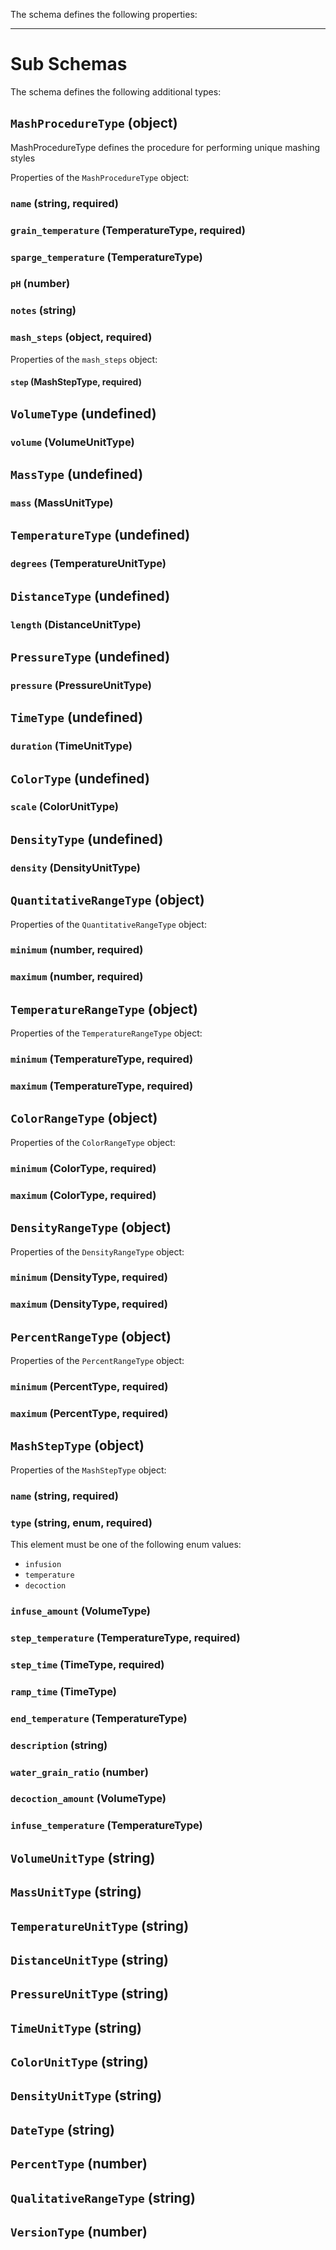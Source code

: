 The schema defines the following properties:

---

# Sub Schemas

The schema defines the following additional types:

## `MashProcedureType` (object)

MashProcedureType defines the procedure for performing unique mashing styles

Properties of the `MashProcedureType` object:

### `name` (string, required)

### `grain_temperature` (TemperatureType, required)

### `sparge_temperature` (TemperatureType)

### `pH` (number)

### `notes` (string)

### `mash_steps` (object, required)

Properties of the `mash_steps` object:

#### `step` (MashStepType, required)

## `VolumeType` (undefined)

### `volume` (VolumeUnitType)

## `MassType` (undefined)

### `mass` (MassUnitType)

## `TemperatureType` (undefined)

### `degrees` (TemperatureUnitType)

## `DistanceType` (undefined)

### `length` (DistanceUnitType)

## `PressureType` (undefined)

### `pressure` (PressureUnitType)

## `TimeType` (undefined)

### `duration` (TimeUnitType)

## `ColorType` (undefined)

### `scale` (ColorUnitType)

## `DensityType` (undefined)

### `density` (DensityUnitType)

## `QuantitativeRangeType` (object)

Properties of the `QuantitativeRangeType` object:

### `minimum` (number, required)

### `maximum` (number, required)

## `TemperatureRangeType` (object)

Properties of the `TemperatureRangeType` object:

### `minimum` (TemperatureType, required)

### `maximum` (TemperatureType, required)

## `ColorRangeType` (object)

Properties of the `ColorRangeType` object:

### `minimum` (ColorType, required)

### `maximum` (ColorType, required)

## `DensityRangeType` (object)

Properties of the `DensityRangeType` object:

### `minimum` (DensityType, required)

### `maximum` (DensityType, required)

## `PercentRangeType` (object)

Properties of the `PercentRangeType` object:

### `minimum` (PercentType, required)

### `maximum` (PercentType, required)

## `MashStepType` (object)

Properties of the `MashStepType` object:

### `name` (string, required)

### `type` (string, enum, required)

This element must be one of the following enum values:

* `infusion`
* `temperature`
* `decoction`

### `infuse_amount` (VolumeType)

### `step_temperature` (TemperatureType, required)

### `step_time` (TimeType, required)

### `ramp_time` (TimeType)

### `end_temperature` (TemperatureType)

### `description` (string)

### `water_grain_ratio` (number)

### `decoction_amount` (VolumeType)

### `infuse_temperature` (TemperatureType)

## `VolumeUnitType` (string)

## `MassUnitType` (string)

## `TemperatureUnitType` (string)

## `DistanceUnitType` (string)

## `PressureUnitType` (string)

## `TimeUnitType` (string)

## `ColorUnitType` (string)

## `DensityUnitType` (string)

## `DateType` (string)

## `PercentType` (number)

## `QualitativeRangeType` (string)

## `VersionType` (number)